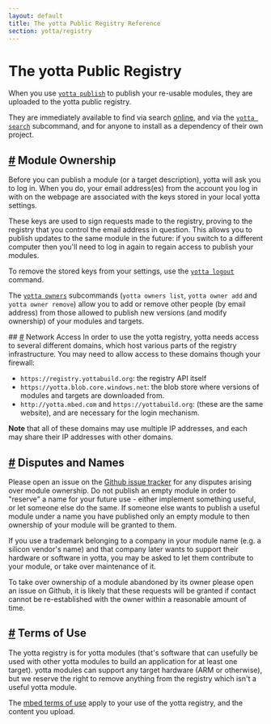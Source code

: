 ```yaml
---
layout: default
title: The yotta Public Registry Reference
section: yotta/registry
---
```


# The yotta Public Registry
When you use [`yotta publish`](tutorial/release.html) to publish your re-usable
modules, they are uploaded to the yotta public registry.

They are immediately available to find via search
[online](http://yotta.mbed.com), and via the [`yotta
search`](reference/commands.html#yotta-search) subcommand, and for anyone to
install as a dependency of their own project.

## <a href="#module-ownership" name="module-ownership">#</a> Module Ownership
Before you can publish a module (or a target description), yotta will ask you
to log in. When you do, your email address(es) from the account you log in with
on the webpage are associated with the keys stored in your local yotta
settings.

These keys are used to sign requests made to the registry, proving to the
registry that you control the email address in question. This allows you to
publish updates to the same module in the future: if you switch to a different
computer then you'll need to log in again to regain access to publish your
modules.

To remove the stored keys from your settings, use the [`yotta logout`]() command.

The [`yotta owners`](/reference/commands.html#yotta-owners) subcommands (`yotta
owners list`, `yotta owner add` and `yotta owner remove`) allow you to add or
remove other people (by email address) from those allowed to publish new
versions (and modify ownership) of your modules and targets.

## <a href="#network-access" name="network-access">#</a> Network Access
In order to use the yotta registry, yotta needs access to several different
domains, which host various parts of the registry infrastructure. You may need
to allow access to these domains though your firewall:

 * `https://registry.yottabuild.org`: the registry API itself
 * `https://yotta.blob.core.windows.net`: the blob store where versions of
    modules and targets are downloaded from.
 * `http://yotta.mbed.com` and `https://yottabuild.org`: (these are the same
    website), and are necessary for the login mechanism.

**Note** that all of these domains may use multiple IP addresses, and each may
share their IP addresses with other domains.

## <a href="#disputes" name="disputes">#</a> Disputes and Names
Please open an issue on the [Github issue
tracker](https://github.com/armmbed/yotta/issues) for any disputes arising over
module ownership. Do not publish an empty module in order to "reserve" a name
for your future use - either implement something useful, or let someone else do
the same. If someone else wants to publish a useful module under a name you
have published only an empty module to then ownership of your module will be
granted to them.

If you use a trademark belonging to a company in your module name (e.g. a
silicon vendor's name) and that company later wants to support their hardware
or software in yotta, you may be asked to let them contribute to your module,
or take over maintenance of it.

To take over ownership of a module abandoned by its owner please open an issue
on Github, it is likely that these requests will be granted if contact cannot
be re-established with the owner within a reasonable amount of time.

## <a href="#terms" name="terms">#</a> Terms of Use
The yotta registry is for yotta modules (that's software that can usefully be
used with other yotta modules to build an application for at least one target).
yotta modules can support any target hardware (ARM or otherwise), but we
reserve the right to remove anything from the registry which isn't a useful
yotta module.

The [mbed terms of use](http://www.mbed.com/about-mbed/terms-use) apply to
your use of the yotta registry, and the content you upload.

